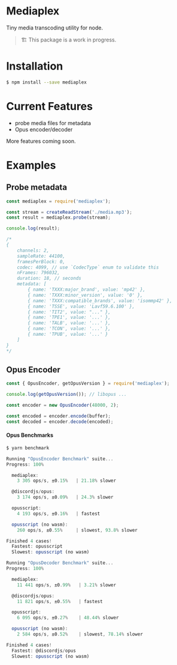 # Mediaplex

Tiny media transcoding utility for node.

> 🏗️ This package is a work in progress.

# Installation

```sh
$ npm install --save mediaplex
```

# Current Features

- probe media files for metadata
- Opus encoder/decoder

More features coming soon.

# Examples

## Probe metadata

```js
const mediaplex = require('mediaplex');

const stream = createReadStream('./media.mp3');
const result = mediaplex.probe(stream);

console.log(result);

/*
{
    channels: 2,
    sampleRate: 44100,
    framesPerBlock: 0,
    codec: 4099, // use `CodecType` enum to validate this
    nFrames: 796032,
    duration: 18, // seconds
    metadata: [
        { name: 'TXXX:major_brand', value: 'mp42' },
        { name: 'TXXX:minor_version', value: '0' },
        { name: 'TXXX:compatible_brands', value: 'isommp42' },
        { name: 'TSSE', value: 'Lavf59.6.100' },
        { name: 'TIT2', value: "..." },
        { name: 'TPE1', value: '...' },
        { name: 'TALB', value: '...' },
        { name: 'TCON', value: '...' },
        { name: 'TPUB', value: '...' }
    ]
}
*/
```

## Opus Encoder

```js
const { OpusEncoder, getOpusVersion } = require('mediaplex');

console.log(getOpusVersion()); // libopus ...

const encoder = new OpusEncoder(48000, 2);

const encoded = encoder.encode(buffer);
const decoded = encoder.decode(encoded);
```

#### Opus Benchmarks

```js
$ yarn benchmark

Running "OpusEncoder Benchmark" suite...
Progress: 100%

  mediaplex:
    3 305 ops/s, ±0.15%   | 21.18% slower

  @discordjs/opus:
    3 174 ops/s, ±0.09%   | 24.3% slower

  opusscript:
    4 193 ops/s, ±0.16%   | fastest

  opusscript (no wasm):
    260 ops/s, ±0.55%     | slowest, 93.8% slower

Finished 4 cases!
  Fastest: opusscript
  Slowest: opusscript (no wasm)

Running "OpusDecoder Benchmark" suite...
Progress: 100%

  mediaplex:
    11 441 ops/s, ±0.99%   | 3.21% slower

  @discordjs/opus:
    11 821 ops/s, ±0.55%   | fastest

  opusscript:
    6 095 ops/s, ±0.27%    | 48.44% slower

  opusscript (no wasm):
    2 584 ops/s, ±0.52%    | slowest, 78.14% slower

Finished 4 cases!
  Fastest: @discordjs/opus
  Slowest: opusscript (no wasm)
```